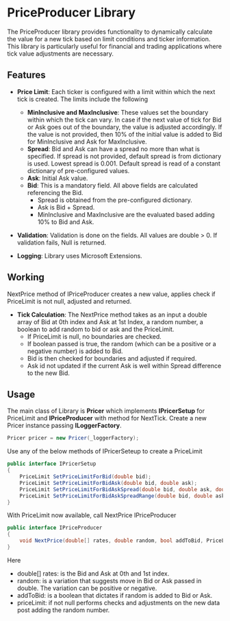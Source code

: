 # PriceProducer Library

The PriceProducer library provides functionality to dynamically calculate the value for a new tick based on limit conditions and ticker information. This library is particularly useful for financial and trading applications where tick value adjustments are necessary.

## Features

- **Price Limit**: Each ticker is configured with a limit within which the next tick is created. The limits include the following
  - **MinInclusive and MaxInclusive**: These values set the boundary within which the tick can vary. In case if the next value of tick for Bid or Ask goes out of the boundary, the value is adjusted accordingly. If the value is not provided, then 10% of the initial value is added to Bid for MinInclusive and Ask for MaxInclusive.
  - **Spread**: Bid and Ask can have a spread no more than what is specified. If spread is not provided, default spread is from dictionary is used. Lowest spread is 0.001. Default spread is read of a constant dictionary of pre-configured values.
  - **Ask**: Initial Ask value. 
  - **Bid**: This is a mandatory field. All above fields are calculated referencing the Bid.
    -  Spread is obtained from the pre-configured dictionary.
    -  Ask is Bid + Spread.
    -  MinInclusive and MaxInclusive are the evaluated based adding 10% to Bid and Ask.
  
- **Validation**: Validation is done on the fields. All values are double > 0. If validation fails, Null is returned.

- **Logging**: Library uses Microsoft Extensions.

## Working

  NextPrice method of IPriceProducer creates a new value, applies check if PriceLimit is not null, adjusted and returned.  
- **Tick Calculation**: The NextPrice method takes as an input a double array of Bid at 0th index and Ask at 1st Index, a random number, a boolean to add random to bid or ask and the PriceLimit.
  - If PriceLimit is null, no boundaries are checked.
  - If boolean passed is true, the random (which can be a positive or a negative number) is added to Bid.
  - Bid is then checked for boundaries and adjusted if required.
  - Ask id not updated if the current Ask is well within Spread difference to the new Bid.
  
## Usage

The main class of Library is **Pricer** which implements **IPricerSetup** for PriceLimit and **IPriceProducer** with method for NextTick.
Create a new Pricer instance passing **ILoggerFactory**.
```c#
Pricer pricer = new Pricer(_loggerFactory);
```

Use any of the below methods of IPricerSeteup to create a PriceLimit
```c#
public interface IPricerSetup
{
    PriceLimit SetPriceLimitForBid(double bid);
    PriceLimit SetPriceLimitForBidAsk(double bid, double ask);
    PriceLimit SetPriceLimitForBidAskSpread(double bid, double ask, double spread);
    PriceLimit SetPriceLimitForBidAskSpreadRange(double bid, double ask, double spread, double minInclusive, double maxInclusive);
}
```

With PriceLimit now available, call NextPrice IPriceProducer
```c#
public interface IPriceProducer
{
    void NextPrice(double[] rates, double random, bool addToBid, PriceLimit priceLimit);
}
```
Here
- double[] rates: is the Bid and Ask at 0th and 1st index.
- random: is a variation that suggests move in Bid or Ask passed in double. The variation can be positive or negative.
- addToBid: is a boolean that dictates if random is added to Bid or Ask.
- priceLimit: if not null performs checks and adjustments on the new data post adding the random number.   
